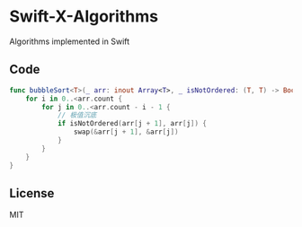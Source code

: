 # Swift-X-Algorithms

Algorithms implemented in Swift

## Code

```Swift
func bubbleSort<T>(_ arr: inout Array<T>, _ isNotOrdered: (T, T) -> Bool) {
    for i in 0..<arr.count {
        for j in 0..<arr.count - i - 1 {
            // 极值沉底
            if isNotOrdered(arr[j + 1], arr[j]) {
                swap(&arr[j + 1], &arr[j])
            }
        }
    }
}
```

## License

MIT
